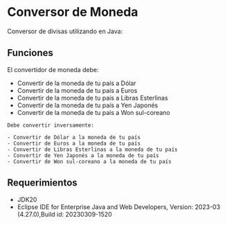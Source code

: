 # Conversor de Moneda

Conversor de divisas utilizando en Java:

## Funciones

El convertidor de moneda debe:

- Convertir de la moneda de tu país a Dólar
- Convertir de la moneda de tu país a Euros
- Convertir de la moneda de tu país a Libras Esterlinas
- Convertir de la moneda de tu país a Yen Japonés
- Convertir de la moneda de tu país a Won sul-coreano
```
Debe convertir inversamente:

- Convertir de Dólar a la moneda de tu país
- Convertir de Euros a la moneda de tu país
- Convertir de Libras Esterlinas a la moneda de tu país
- Convertir de Yen Japonés a la moneda de tu país
- Convertir de Won sul-coreano a la moneda de tu país
```

## Requerimientos

- JDK20
- Eclipse IDE for Enterprise Java and Web Developers, Version: 2023-03 (4.27.0),Build id: 20230309-1520


